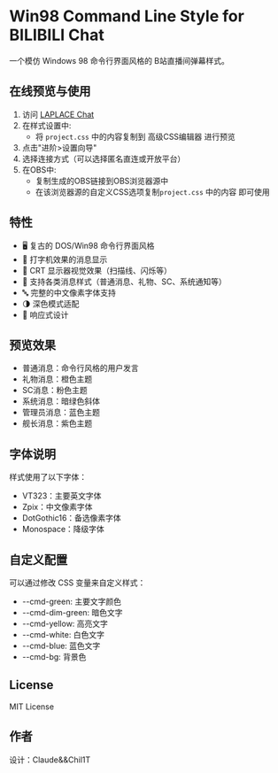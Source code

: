 # Win98 Command Line Style for BILIBILI Chat

一个模仿 Windows 98 命令行界面风格的 B站直播间弹幕样式。

## 在线预览与使用

1. 访问 [LAPLACE Chat](https://chat.vrp.moe/)
2. 在样式设置中:
   - 将 `project.css` 中的内容复制到 高级CSS编辑器 进行预览
3. 点击"进阶>设置向导"
4. 选择连接方式（可以选择匿名直连或开放平台）
5. 在OBS中:
   - 复制生成的OBS链接到OBS浏览器源中
   - 在该浏览器源的自定义CSS选项复制`project.css` 中的内容 
   即可使用



## 特性

- 🖥️ 复古的 DOS/Win98 命令行界面风格
- 📝 打字机效果的消息显示
- 🎨 CRT 显示器视觉效果（扫描线、闪烁等）
- 💬 支持各类消息样式（普通消息、礼物、SC、系统通知等）
- 🔤 完整的中文像素字体支持
- 🌗 深色模式适配
- 📱 响应式设计

## 预览效果

- 普通消息：命令行风格的用户发言
- 礼物消息：橙色主题
- SC消息：粉色主题
- 系统消息：暗绿色斜体
- 管理员消息：蓝色主题
- 舰长消息：紫色主题

## 字体说明

样式使用了以下字体：
- VT323：主要英文字体
- Zpix：中文像素字体
- DotGothic16：备选像素字体
- Monospace：降级字体

## 自定义配置

可以通过修改 CSS 变量来自定义样式：
- --cmd-green: 主要文字颜色
- --cmd-dim-green: 暗色文字
- --cmd-yellow: 高亮文字
- --cmd-white: 白色文字
- --cmd-blue: 蓝色文字
- --cmd-bg: 背景色

## License

MIT License

## 作者

设计：Claude&&Chil1T
